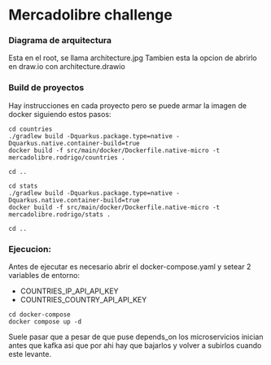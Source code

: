# Mercadolibre challenge

### Diagrama de arquitectura

Esta en el root, se llama architecture.jpg
Tambien esta la opcion de abrirlo en draw.io con architecture.drawio

### Build de proyectos

Hay instrucciones en cada proyecto pero se puede armar la imagen de docker siguiendo estos pasos:

``` shell
cd countries
./gradlew build -Dquarkus.package.type=native -Dquarkus.native.container-build=true
docker build -f src/main/docker/Dockerfile.native-micro -t mercadolibre.rodrigo/countries .

cd ..

cd stats
./gradlew build -Dquarkus.package.type=native -Dquarkus.native.container-build=true
docker build -f src/main/docker/Dockerfile.native-micro -t mercadolibre.rodrigo/stats .

cd ..
```

### Ejecucion:

Antes de ejecutar es necesario abrir el docker-compose.yaml y setear 2 variables de entorno:
- COUNTRIES_IP_API_API_KEY
- COUNTRIES_COUNTRY_API_API_KEY


``` shell
cd docker-compose
docker compose up -d
```

Suele pasar que a pesar de que puse depends_on los microservicios inician antes que kafka asi que por ahi hay que bajarlos y volver a subirlos cuando este levante.
